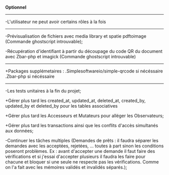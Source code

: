 **Optionnel**

*****************************************************************************************************************

-L'utilisateur ne peut avoir certains rôles à la fois

*****************************************************************************************************************

-Prévisualisation de fichiers avec media library et spatie pdftoimage (Commande ghostscript introuvable);

-Récupération d'identifiant à partir du découpage du code QR du document avec Zbar-php et imagick (Commande ghostscript introuvable)

*****************************************************************************************************************

+Packages supplémetaires :
    .Simplesoftwareio/simple-qrcode si nécéssaire
    .Zbar-php si nécéssaire

*****************************************************************************************************************

-Les tests unitaires à la fin du projet;

+Gérer plus tard les created_at, updated_at, deleted_at, created_by, updated_by et deleted_by pour les tables associatives

+Gérer plus tard les Accesseurs et Mutateurs pour alléger les Observateurs;

+Gérer plus tard les transactions ainsi que les conflits d'accès simultanés aux données;


-Continuer les tâches multiples (Demandes de prêts : il faudra séparer les demandes avec les acceptées,          rejetées, ... toutes à part sinon les conditions poseront problèmes. Ex : avant d'accepter une demande il faut faire des vérifications et si j'essai d'accepter plusieurs il faudra les faire pour chacune et bloquer si une seule ne respecte pas les vérifications. Comme on l'a fait avec les mémoires validés et invalidés séparés.);
